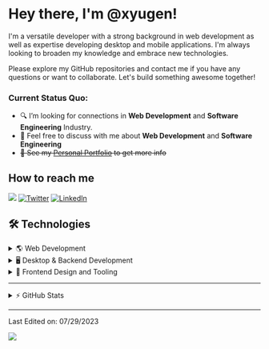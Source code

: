 # Hey there, I'm @xyugen!

I'm a versatile developer with a strong background in web development as well as expertise developing desktop and mobile applications. I'm always looking to broaden my knowledge and embrace new technologies.

Please explore my GitHub repositories and contact me if you have any questions or want to collaborate. Let's build something awesome together!

### Current Status Quo:

- 🔍 I’m looking for connections in **Web Development** and **Software Engineering** Industry.
- 💬 Feel free to discuss with me about **Web Development** and **Software Engineering**</strong>
- ~~👀 See my [Personal Portfolio](https://portfolio.zxyugen.ga) to get more info~~

## How to reach me
[![](https://img.shields.io/badge/alex.arias.jorym%40gmail.com-red?style=flat-square&logo=gmail&labelColor=white)](mailto:alex.arias.jorym@gmail.com)
[![Twitter](https://img.shields.io/badge/Twitter-white?style=flat-square&logo=twitter)](https://twitter.com/_zygen)
[![LinkedIn](https://img.shields.io/badge/Linked_In-%230077B5.svg?&style=flat-square&logo=linkedin&logoColor=white)](https://www.linkedin.com/in/renzyxdev/)

## 🛠 Technologies
<details>
  <summary>🌎 Web Development</summary>

  ![WebDev](https://skillicons.dev/icons?i=html,css,sass,js,ts,php,nodejs,wordpress,react,mysql,postgresql,vim,docker,git,figma,ps,ai,cloudflare,jquery,vscode&perline=10)

</details>

<details>
  <summary>🖥️ Desktop & Backend Development</summary>

  ![Desktop and Backend](https://skillicons.dev/icons?i=c,cpp,cs,dotnet,java,kotlin,py,bots,firebase,godot,heroku,idea&perline=10)

</details>

<details>
  <summary>🔧 Frontend Design and Tooling</summary>

  ![Design and Tools](https://skillicons.dev/icons?i=netlify,supabase,tailwind,visualstudio,androidstudio,bash&perline=10)

</details>

---

<details>
  <summary>⚡ GitHub Stats</summary>
  <br />
  <img align="center" src="https://github-readme-streak-stats.herokuapp.com/?user=xyugen&theme=aura_dark&date_format=M%20j%5B%2C%20Y%5D" />
  <br />
  <br />
  <img align="center" src="https://github-readme-stats.vercel.app/api/top-langs/?username=xyugen&langs_count=8&layout=compact&theme=aura_dark&hide=html,Tcl" />
</details>

-----
Last Edited on: 07/29/2023

![](https://komarev.com/ghpvc/?username=xyugen&color=red)
